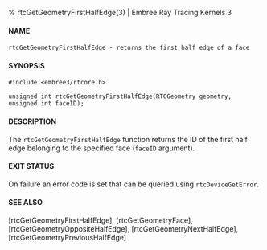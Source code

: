 % rtcGetGeometryFirstHalfEdge(3) | Embree Ray Tracing Kernels 3

#### NAME

    rtcGetGeometryFirstHalfEdge - returns the first half edge of a face

#### SYNOPSIS

    #include <embree3/rtcore.h>

    unsigned int rtcGetGeometryFirstHalfEdge(RTCGeometry geometry, unsigned int faceID);

#### DESCRIPTION

The `rtcGetGeometryFirstHalfEdge` function returns the ID of the first
half edge belonging to the specified face (`faceID` argument).

#### EXIT STATUS

On failure an error code is set that can be queried using
`rtcDeviceGetError`.

#### SEE ALSO

[rtcGetGeometryFirstHalfEdge], [rtcGetGeometryFace], [rtcGetGeometryOppositeHalfEdge],
[rtcGetGeometryNextHalfEdge], [rtcGetGeometryPreviousHalfEdge]

